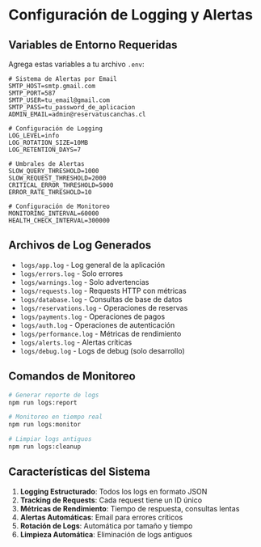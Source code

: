 # Configuración de Logging y Alertas

## Variables de Entorno Requeridas

Agrega estas variables a tu archivo `.env`:

```env
# Sistema de Alertas por Email
SMTP_HOST=smtp.gmail.com
SMTP_PORT=587
SMTP_USER=tu_email@gmail.com
SMTP_PASS=tu_password_de_aplicacion
ADMIN_EMAIL=admin@reservatuscanchas.cl

# Configuración de Logging
LOG_LEVEL=info
LOG_ROTATION_SIZE=10MB
LOG_RETENTION_DAYS=7

# Umbrales de Alertas
SLOW_QUERY_THRESHOLD=1000
SLOW_REQUEST_THRESHOLD=2000
CRITICAL_ERROR_THRESHOLD=5000
ERROR_RATE_THRESHOLD=10

# Configuración de Monitoreo
MONITORING_INTERVAL=60000
HEALTH_CHECK_INTERVAL=300000
```

## Archivos de Log Generados

- `logs/app.log` - Log general de la aplicación
- `logs/errors.log` - Solo errores
- `logs/warnings.log` - Solo advertencias
- `logs/requests.log` - Requests HTTP con métricas
- `logs/database.log` - Consultas de base de datos
- `logs/reservations.log` - Operaciones de reservas
- `logs/payments.log` - Operaciones de pagos
- `logs/auth.log` - Operaciones de autenticación
- `logs/performance.log` - Métricas de rendimiento
- `logs/alerts.log` - Alertas críticas
- `logs/debug.log` - Logs de debug (solo desarrollo)

## Comandos de Monitoreo

```bash
# Generar reporte de logs
npm run logs:report

# Monitoreo en tiempo real
npm run logs:monitor

# Limpiar logs antiguos
npm run logs:cleanup
```

## Características del Sistema

1. **Logging Estructurado**: Todos los logs en formato JSON
2. **Tracking de Requests**: Cada request tiene un ID único
3. **Métricas de Rendimiento**: Tiempo de respuesta, consultas lentas
4. **Alertas Automáticas**: Email para errores críticos
5. **Rotación de Logs**: Automática por tamaño y tiempo
6. **Limpieza Automática**: Eliminación de logs antiguos
